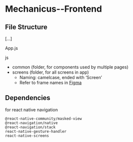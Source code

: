 # Mechanicus--Frontend

## File Structure
[...]

App.js

js
- common (folder, for components used by multiple pages)
- screens (folder, for all screens in app)
  - Naming: camelcase, ended with ‘Screen’
  - Refer to frame names in [Figma](https://www.figma.com/file/P8weIwUBfWSZ5vVMo6N0A8/user-flow)



## Dependencies

for react native navigation
```
@react-native-community/masked-view
@react-navigation/native
@react-navigation/stack
react-native-gesture-handler
react-native-screens
```
